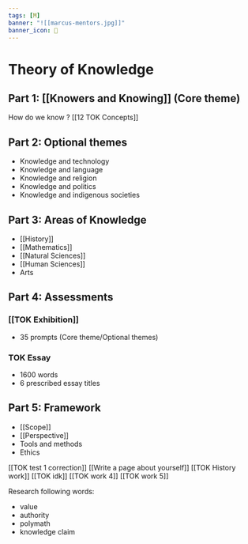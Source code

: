 ```yaml
---
tags: [M] 
banner: "![[marcus-mentors.jpg]]"
banner_icon: 📖
---
```

# Theory of Knowledge
## Part 1: [[Knowers and Knowing]] (Core theme)
How do we know ?
[[12 TOK Concepts]]
## Part 2: Optional themes
- Knowledge and technology
- Knowledge and language
- Knowledge and religion
- Knowledge and politics
- Knowledge and indigenous societies
## Part 3: Areas of Knowledge
- [[History]]
- [[Mathematics]]
- [[Natural Sciences]]
- [[Human Sciences]]
- Arts
## Part 4: Assessments
### [[TOK Exhibition]]
- 35 prompts (Core theme/Optional themes)
### TOK Essay
- 1600 words
- 6 prescribed essay titles
## Part 5: Framework
- [[Scope]]
- [[Perspective]]
- Tools and methods
- Ethics

[[TOK test 1 correction]]
[[Write a page about yourself]]
[[TOK History work]]
[[TOK idk]]
[[TOK work 4]]
[[TOK work 5]]

Research following words:
- value
- authority
- polymath
- knowledge claim 


